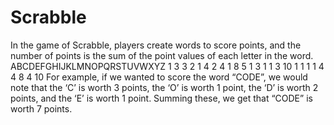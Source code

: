 # Scrabble
In the game of Scrabble, players create words to score points, and the number of points is the sum of the point values of each letter in the word.
ABCDEFGHIJKLMNOPQRSTUVWXYZ
1	3	3	2	1	4	2	4	1	8	5	1	3	1	1	3	10	1	1	1	1	4	4	8	4	10
For example, if we wanted to score the word “CODE”, we would note that the ‘C’ is worth 3 points, the ‘O’ is worth 1 point, the ‘D’ is worth 2 points, and the ‘E’ is worth 1 point. Summing these, we get that “CODE” is worth 7 points.
